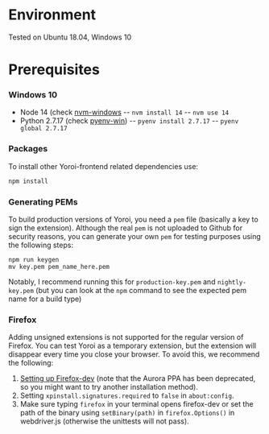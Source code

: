 # Environment

Tested on Ubuntu 18.04, Windows 10

# Prerequisites
### Windows 10
- Node 14 (check [nvm-windows](https://github.com/coreybutler/nvm-windows)
-- ``` nvm install 14 ```
-- ``` nvm use 14 ```
- Python 2.7.17 (check [pyenv-win](https://github.com/pyenv-win/pyenv-win))
-- ``` pyenv install 2.7.17 ```
-- ``` pyenv global 2.7.17 ```

### Packages
To install other Yoroi-frontend related dependencies use:
```bash
npm install
```

### Generating PEMs

To build production versions of Yoroi, you need a `pem` file (basically a key to sign the extension).
Although the real `pem` is not uploaded to Github for security reasons, you can generate your own `pem` for testing purposes using the following steps:

```
npm run keygen
mv key.pem pem_name_here.pem
```

Notably, I recommend running this for `production-key.pem` and `nightly-key.pem` (but you can look at the `npm` command to see the expected pem name for a build type)

### Firefox

Adding unsigned extensions is not supported for the regular version of Firefox.
You can test Yoroi as a temporary extension, but the extension will disappear every time you close your browser.
To avoid this, we recommend the following:
1) [Setting up Firefox-dev](https://askubuntu.com/questions/548003/how-do-i-install-the-firefox-developer-edition) (note that the Aurora PPA has been deprecated, so you might want to try another installation method).
2) Setting `xpinstall.signatures.required` to `false` in `about:config`.
3) Make sure typing `firefox` in your terminal opens firefox-dev or set the path of the binary using `setBinary(path)` in `firefox.Options()` in webdriver.js (otherwise the unittests will not pass).
